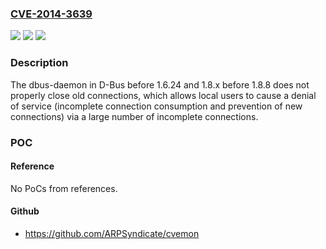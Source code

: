 ### [CVE-2014-3639](https://cve.mitre.org/cgi-bin/cvename.cgi?name=CVE-2014-3639)
![](https://img.shields.io/static/v1?label=Product&message=n%2Fa&color=blue)
![](https://img.shields.io/static/v1?label=Version&message=%3D%20n%2Fa%20&color=brighgreen)
![](https://img.shields.io/static/v1?label=Vulnerability&message=n%2Fa&color=brighgreen)

### Description

The dbus-daemon in D-Bus before 1.6.24 and 1.8.x before 1.8.8 does not properly close old connections, which allows local users to cause a denial of service (incomplete connection consumption and prevention of new connections) via a large number of incomplete connections.

### POC

#### Reference
No PoCs from references.

#### Github
- https://github.com/ARPSyndicate/cvemon

